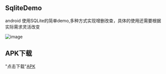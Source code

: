 ## SqliteDemo
android 使用SQLite的简单demo,多种方式实现增删改查，具体的使用还需要根据实际需求灵活改变

![image](https://github.com/FollowExcellence/RecyclerView_Gallery/blob/master/GIF.gif)

## APK下载
"点击下载"[APK](https://github.com/FollowExcellence/SqliteDemo/blob/master/app-debug.apk) 
